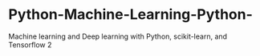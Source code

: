 # Python-Machine-Learning-Python-
Machine learning and Deep learning with Python, scikit-learn, and Tensorflow 2
